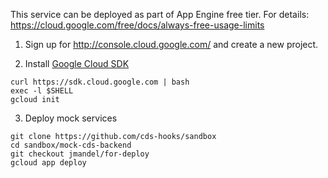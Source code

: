 This service can be deployed as part of App Engine free tier. For details:
https://cloud.google.com/free/docs/always-free-usage-limits

1. Sign up for http://console.cloud.google.com/ and create a new project.

2.  Install [Google Cloud SDK](https://cloud.google.com/sdk/downloads)

```
curl https://sdk.cloud.google.com | bash
exec -l $SHELL
gcloud init
```

3. Deploy mock services

```
git clone https://github.com/cds-hooks/sandbox
cd sandbox/mock-cds-backend
git checkout jmandel/for-deploy
gcloud app deploy
```
